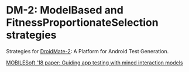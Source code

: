 # DM-2: ModelBased and FitnessProportionateSelection strategies

Strategies for [DroidMate-2](https://github.com/uds-se/droidmate): A Platform for Android Test Generation.

[MOBILESoft '18 paper: Guiding app testing with mined interaction models](https://dl.acm.org/citation.cfm?id=3197243)